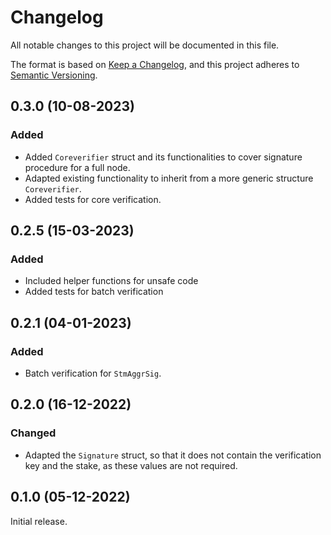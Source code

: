 # Changelog
All notable changes to this project will be documented in this file.

The format is based on [Keep a Changelog](https://keepachangelog.com/en/1.0.0/),
and this project adheres to [Semantic Versioning](https://semver.org/spec/v2.0.0.html).

## 0.3.0 (10-08-2023)
### Added
- Added `Coreverifier` struct and its functionalities to cover signature procedure for a full node.
- Adapted existing functionality to inherit from a more generic structure `Coreverifier`.
- Added tests for core verification.

## 0.2.5 (15-03-2023)
### Added
- Included helper functions for unsafe code
- Added tests for batch verification
## 0.2.1 (04-01-2023)
### Added
- Batch verification for `StmAggrSig`.

## 0.2.0 (16-12-2022)
### Changed
- Adapted the `Signature` struct, so that it does not contain the verification key and
  the stake, as these values are not required. 

## 0.1.0 (05-12-2022)
Initial release.